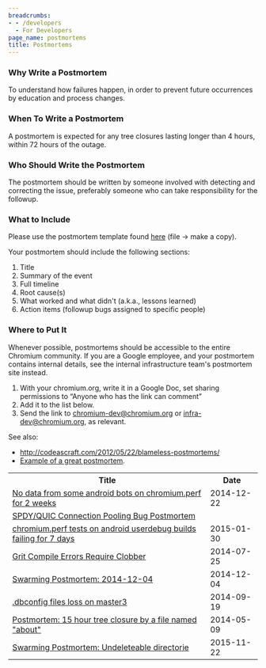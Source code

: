 ```yaml
---
breadcrumbs:
- - /developers
  - For Developers
page_name: postmortems
title: Postmortems
---
```


### Why Write a Postmortem

To understand how failures happen, in order to prevent future occurrences by
education and process changes.

### When To Write a Postmortem

A postmortem is expected for any tree closures lasting longer than 4 hours,
within 72 hours of the outage.

### Who Should Write the Postmortem

The postmortem should be written by someone involved with detecting and
correcting the issue, preferably someone who can take responsibility for the
followup.

### What to Include

Please use the postmortem template found
[here](https://docs.google.com/document/d/1oBYQmpBthPfxMvW0XgHn7Bu918n6eFLlQM7nVhEdF_0/edit)
(file -&gt; make a copy).

Your postmortem should include the following sections:

1.  Title
2.  Summary of the event
3.  Full timeline
4.  Root cause(s)
5.  What worked and what didn't (a.k.a., lessons learned)
6.  Action items (followup bugs assigned to specific people)

### Where to Put It

Whenever possible, postmortems should be accessible to the entire Chromium
community. If you are a Google employee, and your postmortem contains internal
details, see the internal infrastructure team's postmortem site instead.

1.  With your chromium.org, write it in a Google Doc, set sharing
            permissions to “Anyone who has the link can comment”
2.  Add it to the list below.
3.  Send the link to
            [chromium-dev@chromium.org](https://groups.google.com/a/chromium.org/forum/#!forum/chromium-dev)
            or
            [infra-dev@chromium.org](https://groups.google.com/a/chromium.org/forum/#!forum/infra-dev),
            as relevant.

See also:

*   <http://codeascraft.com/2012/05/22/blameless-postmortems/>
*   [Example of a great
            postmortem](https://docs.google.com/document/d/1AyeS2du6wp_Pw8Grg8WovbE_A_HV4EUMqdiqeq1KUZ8/edit#heading=h.40nli0xmdtb5).

<table>
  <tr>
    <th>Title</th>
    <th>Date</th>
  </tr>
  <tr>
    <td><a href="https://docs.google.com/a/chromium.org/document/d/1eCR2v9uR9jR-LQi2GiZ9soQmW4p8lfAFjj-uewBGbh8/edit#heading=h.cg9oxhygkrer">No data from some android bots on chromium.perf for 2 weeks</a></td>
    <td>2014-12-22</td>
  </tr>
  <tr>
    <td><a href="https://docs.google.com/document/d/1pHtodNt3Bk0YliLTPmq42LaZaKGcD_v-ZqDtrJFxXzc/edit?usp=sharing">SPDY/QUIC Connection Pooling Bug Postmortem</a></td>
    <td></td>
  </tr>
  <tr>
    <td><a href="https://docs.google.com/document/d/1MnSceOmgw5VPgegNWaMV5iakrvRROeVYw6P0FXvvC28/edit">chromium.perf tests on android userdebug builds failing for 7 days</a></td>
    <td>2015-01-30</td>
  </tr>
  <tr>
    <td><a href="https://docs.google.com/a/chromium.org/document/d/1O2CUqFGMJ6uHP_hBdh9i9AHIOY96nTYaKRa6c4oAHJs/edit#heading=h.cg9oxhygkrer">Grit Compile Errors Require Clobber</a></td>
    <td>2014-07-25</td>
  </tr>
  <tr>
    <td><a href="https://docs.google.com/document/d/1IQMoBeZe8cKjaCf4VIlj2AIt5ZBEsVfrh4o7DP1MPo0/edit#heading=h.xt2hz3y9j243">Swarming Postmortem: 2014-12-04</a></td>
    <td>2014-12-04</td>
  </tr>
  <tr>
    <td><a href="https://docs.google.com/a/google.com/document/d/1qQS8dZ5_wt3iOZ44vYmfrAn3EsAIkwFh9sAMdDPraQE/edit">.dbconfig files loss on master3</a></td>
    <td>2014-09-19</td>
  </tr>
  <tr>
    <td><a href="https://docs.google.com/a/chromium.org/document/d/1wkxPKzWt3Xb3tjczhHl66Y5uCgO0EeE5mlDd9xIHbiE/edit">Postmortem: 15 hour tree closure by a file named "about"</a></td>
    <td>2014-05-09</td>
  </tr>
  <tr>
    <td><a href="https://docs.google.com/document/d/1E9B03cFkyLXjdLjVCu-bTK762E2RJiBhkvbv_4rjDr0">Swarming Postmortem: Undeleteable directorie</a></td>
    <td>2015-11-22</td>
  </tr>
</table>
